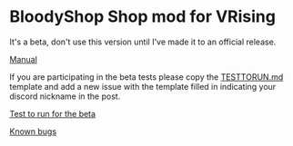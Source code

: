 ﻿# BloodyShop Shop mod for VRising

It's a beta, don't use this version until I've made it to an official release.

[Manual](https://github.com/oscarpedrero/BloodyShop/wiki/Manual)

If you are participating in the beta tests please copy the [TESTTORUN.md](https://github.com/oscarpedrero/BloodyShop/blob/master/TESTTORUN.md) template and add a new issue with the template filled in indicating your discord nickname in the post. 

[Test to run for the beta](https://github.com/oscarpedrero/BloodyShop/wiki/Tests-to-run)

[Known bugs](https://github.com/oscarpedrero/BloodyShop/wiki/Known-bugs)